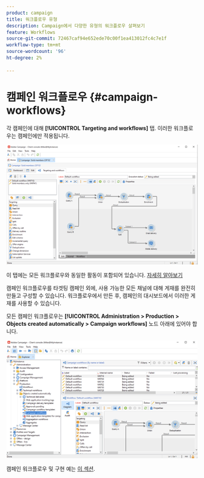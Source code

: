 ```yaml
---
product: campaign
title: 워크플로우 유형
description: Campaign에서 다양한 유형의 워크플로우 살펴보기
feature: Workflows
source-git-commit: 72467caf94e652ede70c00f1ea413012fc4c7e1f
workflow-type: tm+mt
source-wordcount: '96'
ht-degree: 2%

---
```



# 캠페인 워크플로우 {#campaign-workflows}

각 캠페인에 대해 **[!UICONTROL Targeting and workflows]** 탭. 이러한 워크플로우는 캠페인에만 적용됩니다.

![](assets/wf-in-op-edit-delivery-tab.png)

이 탭에는 모든 워크플로우와 동일한 활동이 포함되어 있습니다. [자세히 알아보기](#implementation-steps-)

캠페인 워크플로우를 타겟팅 캠페인 외에, 사용 가능한 모든 채널에 대해 게재를 완전히 만들고 구성할 수 있습니다. 워크플로우에서 만든 후, 캠페인의 대시보드에서 이러한 게재를 사용할 수 있습니다.

모든 캠페인 워크플로우는 **[!UICONTROL Administration > Production > Objects created automatically > Campaign workflows]** 노드 아래에 있어야 합니다.

![](assets/campaigns_wf.png)

캠페인 워크플로우 및 구현 예는 [이 섹션](../campaigns/marketing-campaign-target.md).
